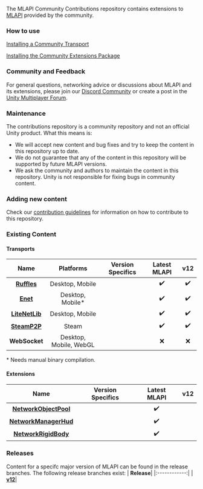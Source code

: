 The MLAPI Community Contributions repository contains extensions to [MLAPI](https://github.com/Unity-Technologies/com.unity.multiplayer.mlapi) provided by the community.

### How to use

[Installing a Community Transport](/Transports/README.md)

[Installing the Community Extensions Package](/com.mlapi.contrib.extensions/README.md)

### Community and Feedback
For general questions, networking advice or discussions about MLAPI and its extensions, please join our [Discord Community](https://discord.gg/FM8SE9E) or create a post in the [Unity Multiplayer Forum](https://forum.unity.com/forums/multiplayer.26/).

### Maintenance
The contributions repository is a community repository and not an official Unity product. What this means is:
- We will accept new content and bug fixes and try to keep the content in this repository up to date.
- We do not guarantee that any of the content in this repository will be supported by future MLAPI versions.
- We ask the community and authors to maintain the content in this repository. Unity is not responsible for fixing bugs in community content.

### Adding new content
Check our [contribution guidelines](CONTRIBUTING.md) for information on how to contribute to this repository.

### Existing Content

#### Transports
| **Name** | **Platforms** | **Version Specifics** | **Latest MLAPI** | **v12** |
|:------------:|:---------:|:-------------:|:-------:|:---:|
| **[Ruffles](/Transports/com.mlapi.contrib.transport.ruffles)**| Desktop, Mobile | | :heavy_check_mark: | :heavy_check_mark: | 
|**[Enet](/Transports/com.mlapi.contrib.transport.enet)**| Desktop, Mobile\* | |:heavy_check_mark: | :heavy_check_mark: | 
|**[LiteNetLib](/Transports/com.mlapi.contrib.transport.litenetlib)**| Desktop, Mobile | | :heavy_check_mark: | :heavy_check_mark: | 
|**[SteamP2P](/Transports/com.mlapi.contrib.transport.steamp2p)**| Steam || :heavy_check_mark: | :heavy_check_mark: | 
|**WebSocket**| Desktop, Mobile, WebGL | | :x:| :x: | 

\* Needs manual binary compilation.

#### Extensions
| **Name** | **Version Specifics** | **Latest MLAPI** | **v12** |
|:------------:|:-------------:|:-------:|:---:|
|**[NetworkObjectPool](/com.mlapi.contrib.extensions/Runtime/NetworkObjectPool)**| | :heavy_check_mark: | |
|**[NetworkManagerHud](/com.mlapi.contrib.extensions/Runtime/NetworkManagerHud)**| | :heavy_check_mark: | |
|**[NetworkRigidBody](/com.mlapi.contrib.extensions/Runtime/NetworkRigidbody)**| | :heavy_check_mark: | |


### Releases
Content for a specifc major version of MLAPI can be found in the release branches. The following release branches
exist:
| **Release**|
|:------------:|
| **[v12](https://github.com/Unity-Technologies/MLAPI.Transports/tree/release-v12)**|
